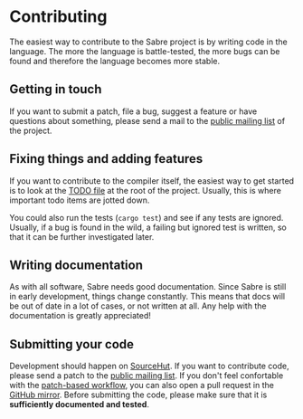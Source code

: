 # Contributing

The easiest way to contribute to the Sabre project is by writing code in the language. The more the language is battle-tested, the more bugs can be found and therefore the language becomes more stable.

## Getting in touch

If you want to submit a patch, file a bug, suggest a feature or have questions about something, please send a mail to the [public mailing list](https://lists.sr.ht/~garritfra/sabre) of the project.

## Fixing things and adding features

If you want to contribute to the compiler itself, the easiest way to get started is to look at the [TODO file](https://git.sr.ht/~garritfra/sabre/tree/master/TODO) at the root of the project. Usually, this is where important todo items are jotted down.

You could also run the tests (`cargo test`) and see if any tests are ignored. Usually, if a bug is found in the wild, a failing but ignored test is written, so that it can be further investigated later.

## Writing documentation

As with all software, Sabre needs good documentation. Since Sabre is still in early development, things change constantly. This means that docs will be out of date in a lot of cases, or not written at all. Any help with the documentation is greatly appreciated!

## Submitting your code

Development should happen on [SourceHut](https://sr.ht/~garritfra/sabre/). If you want to contribute code, please send a patch to the [public mailing list](https://lists.sr.ht/~garritfra/sabre). If you don't feel confortable with the [patch-based workflow](https://slashdev.space/posts/patch-based-git-workflow), you can also open a pull request in the [GitHub mirror](https://github.com/garritfra/sabre). Before submitting the code, please make sure that it is **sufficiently documented and tested**.

